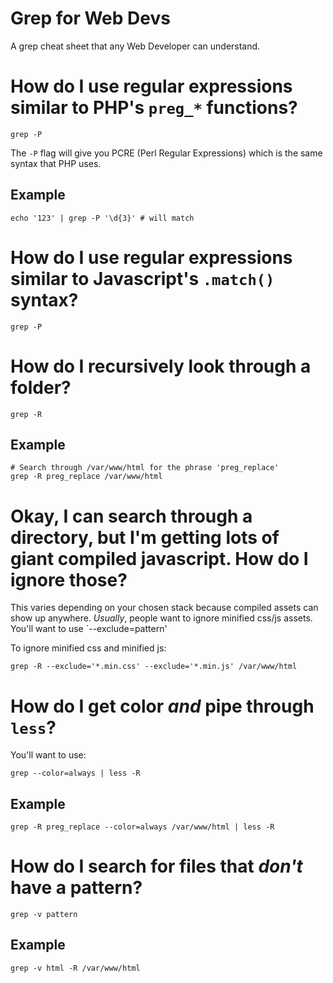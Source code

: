 # Grep for Web Devs
A grep cheat sheet that any Web Developer can understand.

# How do I use regular expressions similar to PHP's `preg_*` functions?
```
grep -P
```
The `-P` flag will give you PCRE (Perl Regular Expressions) which is the same syntax that PHP uses.

## Example
```
echo '123' | grep -P '\d{3}' # will match
```

# How do I use regular expressions similar to Javascript's `.match()` syntax? 
```
grep -P
```

# How do I recursively look through a folder?
```
grep -R
```
## Example
```
# Search through /var/www/html for the phrase 'preg_replace'
grep -R preg_replace /var/www/html
```

# Okay, I can search through a directory, but I'm getting lots of giant compiled javascript. How do I ignore those?
This varies depending on your chosen stack because compiled assets can show up anywhere.
*Usually*, people want to ignore minified css/js assets.
You'll want to use `--exclude=pattern'

To ignore minified css and minified js:
```
grep -R --exclude='*.min.css' --exclude='*.min.js' /var/www/html
```

# How do I get color *and* pipe through `less`?
You'll want to use:
```
grep --color=always | less -R
```

## Example
```
grep -R preg_replace --color=always /var/www/html | less -R
```

# How do I search for files that *don't* have a pattern?
```
grep -v pattern
```

## Example
```
grep -v html -R /var/www/html
```
